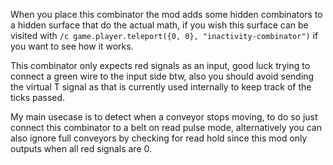 When you place this combinator the mod adds some hidden combinators to a hidden surface that do the actual math,
if you wish this surface can be visited with `/c game.player.teleport({0, 0}, "inactivity-combinator")` if you want to see how it works.

This combinator only expects red signals as an input, good luck trying to connect a green wire to the input side btw,
also you should avoid sending the virtual T signal as that is currently used internally to keep track of the ticks passed.

My main usecase is to detect when a conveyor stops moving, to do so just connect this combinator to a belt on read pulse mode,
alternatively you can also ignore full conveyors by checking for read hold since this mod only outputs when all red signals are 0.
